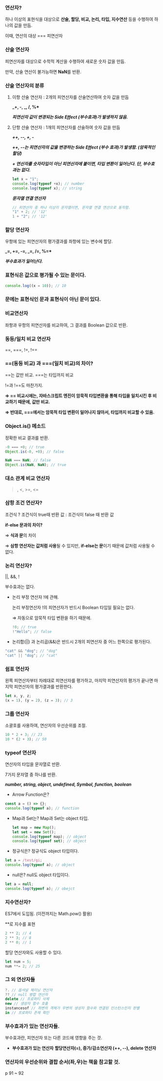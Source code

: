 ### 연산자?

하나 이상의 표현식을 대상으로 **산술, 할당, 비교, 논리, 타입, 지수연산** 등을 수행하여 하나의 값을 만듬.

이때, 연산의 대상 === 피연산자

### 산술 연산자

피연산자를 대상으로 수학적 계산을 수행하여 새로운 숫자 값을 만듬.

만약, 산술 연산이 불가능하면 **NaN**를 반환.

### 산술 연산자의 분류

1. 이항 산술 연산자 : 2개의 피연산자를 산술연산하여 숫자 값을 만듬

   **_+, -, _, /, %\***

   **_피연산자 값이 변경되는 Side Effect (부수효과)가 발생하지 않음._**

2. 단항 산술 연산자 : 1개의 피연산자를 산술하여 숫자 값을 만듬

   **_++, --, +, -_**

   **_++, --는 피연산자의 값을 변경하는 Side Effect (부수 효과)가 발생함. (암묵적인 할당)_**

   **_+ 연산자를 숫자타입이 아닌 피연산자에 붙이면, 타입 변환이 일어난다. 단, 부수효과는 없다._**

   ```jsx
   let x = "1";
   console.log(typeof +x); // number
   console.log(typeof x); // string
   ```

   **_문자열 연결 연산자_**

   ```jsx
   // 피연산자 중 하나 이상이 문자열이면, 문자열 연결 연산으로 동작함.
   "1" + 2; // '12'
   1 + "2"; // '12'
   ```

### 할당 연산자

우항에 있는 피연산자의 평가결과를 좌항에 있는 변수에 할당.

**_=, +=, -=, _=, /=, %=\***

**_부수효과가 일어난다._**

### 표현식은 값으로 평가될 수 있는 문이다.

```jsx
console.log((x = 10)); // 10
```

### 문에는 표현식인 문과 표현식이 아닌 문이 있다.

### 비교연산자

좌항과 우항의 피연산자를 비교하여, 그 결과를 Boolean 값으로 반환.

### 동등/일치 비교 연산자

==, ===, !=, !==

### ==(동등 비교) 과 ===(일치 비교)의 차이?

==는 값만 비교. ===는 타입까지 비교

!=과 !==도 마찬가지.

**⇒ == 비교시에는, 자바스크립트 엔진이 암묵적 타입변환을 통해 타입을 일치시킨 후 비교하기 때문에, 값만 비교.**

**⇒ 반대로, ===에서는 암묵적 타입 변환이 일어나지 않아서, 타입까지 비교할 수 있음.**

### Object.is() 메소드

정확한 비교 결과를 반환.

```jsx
-0 === +0; // true
Object.is(-0, +0); // false

NaN === NaN; // false
Object.is(NaN, NaN); // true
```

### 대소 관계 비교 연산자

> , <, >=, <=

### 삼항 조건 연산자?

조건식 ? 조건식이 true때 반환 값 : 조건식이 false 때 반환 값

**if-else 문과의 차이?**

⇒ **식과 문**의 차이

⇒ **삼항 연산자는 값처럼 사용**될 수 있지만, **if-else는 문**이기 때문에 값처럼 사용될 수 없다.

### 논리 연산자?

||, &&, !

부수효과는 없다.

- 논리 부정 연산자 !에 관해.

  논리 부정연산자 !의 피연산자가 반드시 Boolean 타입일 필요는 없다.

  ⇒ 자동으로 암묵적 타입 변환을 하기 때문에.

  ```jsx
  !0; // true
  !"Hello"; // false
  ```

- 논리합(||) 과 논리곱(&&)은 반드시 2개의 피연산자 중 어느 한쪽으로 평가된다.

```jsx
"cat" && "dog"; // "dog"
"cat" || "dog"; // "cat"
```

### 쉼표 연산자

왼쪽 피연산자부터 차례대로 피연산자를 평가하고, 마지막 피연산자의 평가가 끝나면 마지막 피연산자의 평가결과를 반환한다.

```jsx
let x, y, z;
(x = 1), (y = 2), (z = 3); // 3
```

### 그룹 연산자

소괄호를 사용하여, 연산자의 우선순위를 조절.

```jsx
10 * 2 + 3; // 23
10 * (2 + 3); // 50
```

### typeof 연산자

연산자의 타입을 문자열로 반환.

7가지 문자열 중 하나를 반환.

**_number, string, object, undefined, Symbol, function, boolean_**

- Arrow Function은?

```jsx
const a = () => {};
console.log(typeof a); // function
```

- Map과 Set는?
  Map과 Set는 object 타입.
  ```jsx
  let map = new Map();
  let set = new Set();
  console.log(typeof map); // object
  console.log(typeof set); // object
  ```
- 정규식은?
  정규식도 object 타입이다.

```jsx
let a = /test/gi;
console.log(typeof a); // object
```

- null은?
  null도 object 타입이다.

```jsx
let a = null;
console.log(typeof a); // obejct
```

### 지수연산자?

ES7에서 도입됨. (이전까지는 Math.pow() 활용)

\*\*로 지수를 표현

```jsx
2 ** 2; // 4
2 ** 3; // 8
2 ** 0; // 1
```

할당 연산자와도 사용할 수 있다.

```jsx
let num = 5;
num **= 2; // 25
```

### 그 외 연산자들

```jsx
?. // 옵셔널 체이닝 연산자
?? // null 병합 연산자
delete // 프로퍼티 삭제
new // 생성자 함수 호출
instancesof // 좌변의 객체가 우변의 생성자 함수와 연결된 인스턴스인지 판별
in // 프로퍼티 존재 확인
```

### 부수효과가 있는 연산자들.

부수효과란, 피연산자 또는 다른 코드에 영향을 주는 것.

- **부수효과가 있는 연산자**
  **할당연산자(=), 증가/감소연산자 (++, --), delete 연산자**

### 연산자의 우선순위와 결합 순서(좌,우)는 책을 참고할 것.

p 91 ~ 92
